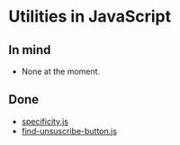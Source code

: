 # Utilities in JavaScript #

## In mind

- None at the moment.

## Done

- [specificity.js](./specificity.js)
- [find-unsuscribe-button.js](./find-unsuscribe-button.js)